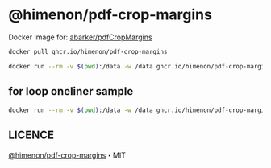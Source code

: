 # @himenon/pdf-crop-margins

Docker image for: [abarker/pdfCropMargins](https://github.com/abarker/pdfCropMargins)

```bash
docker pull ghcr.io/himenon/pdf-crop-margins

docker run --rm -v $(pwd):/data -w /data ghcr.io/himenon/pdf-crop-margins pdf-crop-margins -v -p 0 -a -6 sample.pdf
```

## for loop oneliner sample

```bash
docker run --rm -v $(pwd):/data -w /data ghcr.io/himenon/pdf-crop-margins bash -c \"ls -1 *.pdf | grep -v \"cropped.pdf\" | xargs -L 1 pdf-crop-margins -v -p 0 -a -6\"
```

## LICENCE

[@himenon/pdf-crop-margins](https://github.com/Himenon/pdf-crop-margins)・MIT
